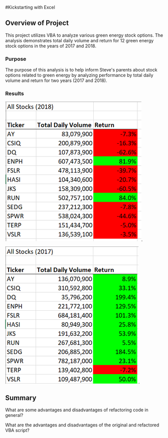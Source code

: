 #Kickstarting with Excel

## Overview of Project
This project utilizes VBA to analyze various green energy stock options. The analysis demonstrates total daily volume and return for 12 green energy stock options in the years of 2017 and 2018.  

### Purpose
The purpose of this analysis is to help inform Steve's parents about stock options related to green energy by analyzing performance by total daily volume and return for two years (2017 and 2018). 

### Results




![](/Resources/VBA_Challenge_2018_Output.png).


![](/Resources/VBA_Challenge_2017_Output.png).



## Summary

What are some advantages and disadvantages of refactoring code in general?

What are the advantages and disadvantages of the original and refactored VBA script?
